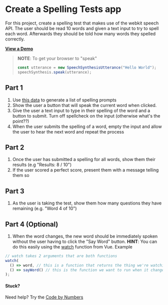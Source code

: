 # Create a Spelling Tests app

For this project, create a spelling test that makes use of the webkit speech API. The user should be read 10 words and given a text input to try to spell each word. Afterwards they should be told how many words they spelled correctly.

[**View a Demo**](https://nss-vue-spell-test.web.app)

> **NOTE**: To get your browser to "speak"
>
> ```js
> const utterance = new SpeechSynthesisUtterance("Hello World");
> speechSynthesis.speak(utterance);
> ```

## Part 1

1. Use [this data](../assets/spellingData.js) to generate a list of spelling prompts
1. Show the user a button that will speak the current word when clicked.
1. Give the user a text input to type in their spelling of the word and a button to submit. Turn off spellcheck on the input (otherwise what's the point??)
1. When the user submits the spelling of a word, empty the input and allow the user to hear the next word and repeat the process

## Part 2

1. Once the user has submitted a spelling for all words, show them their results (e.g "Results: 8 / 10")
1. If the user scored a perfect score, present them with a message telling them so

## Part 3

1. As the user is taking the test, show them how many questions they have remaining (e.g. "Word 4 of 10")

## Part 4 (Optional)

1. When the word changes, the new word should be immediately spoken without the user having to click the "Say Word" button. **HINT**: You can do this easily using the [watch](https://vuejs.org/guide/essentials/watchers.html) function from Vue. Example

```js
// watch takes 2 arguments that are both functions
watch(
  () => word, // this is a function that returns the thing we're watching
  () => sayWord() // this is the function we want to run when it changes
);
```

#### Stuck?

Need help? Try the [Code by Numbers](./spelling-test_CBN.md)
